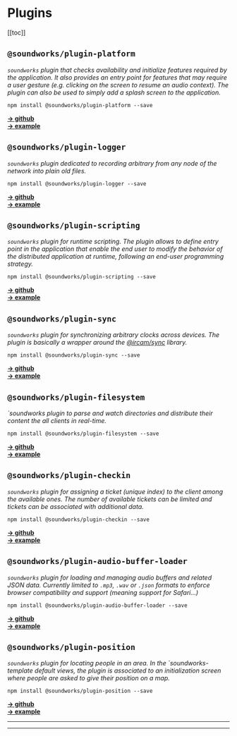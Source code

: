 # Plugins

[[toc]]

## `@soundworks/plugin-platform`

*`soundworks` plugin that checks availability and initialize features required by the application. It also provides an entry point for features that may require a user gesture (e.g. clicking on the screen to resume an audio context). The plugin can also be used to simply add a splash screen to the application.*

```
npm install @soundworks/plugin-platform --save 
```

[__→ github__ ](https://github.com/collective-soundworks/soundworks-plugin-platform)  
[__→ example__ ](https://github.com/collective-soundworks/soundworks-examples/plugin-platform)  



## `@soundworks/plugin-logger`

*`soundworks` plugin dedicated to recording arbitrary from any node of the network into plain old files.*

```
npm install @soundworks/plugin-logger --save 
```

[__→ github__ ](https://github.com/collective-soundworks/soundworks-plugin-logger)  
[__→ example__ ](https://github.com/collective-soundworks/soundworks-examples/plugin-logger)  



## `@soundworks/plugin-scripting`

*`soundworks` plugin for runtime scripting. The plugin allows to define entry point in the application that enable the end user to modify the behavior of the distributed application at runtime, following an end-user programming strategy.*

```
npm install @soundworks/plugin-scripting --save 
```

[__→ github__ ](https://github.com/collective-soundworks/soundworks-plugin-scripting)  
[__→ example__ ](https://github.com/collective-soundworks/soundworks-examples/plugin-scripting)  



## `@soundworks/plugin-sync`

*`soundworks` plugin for synchronizing arbitrary clocks across devices. The plugin is basically a wrapper around the [@ircam/sync](https://github.com/collective-soundworks/sync) library.*

```
npm install @soundworks/plugin-sync --save 
```

[__→ github__ ](https://github.com/collective-soundworks/soundworks-plugin-sync)  
[__→ example__ ](https://github.com/collective-soundworks/soundworks-examples/plugin-sync)  



## `@soundworks/plugin-filesystem`

*`soundworks plugin to parse and watch directories and distribute their content the all clients in real-time.*

```
npm install @soundworks/plugin-filesystem --save 
```

[__→ github__ ](https://github.com/collective-soundworks/soundworks-plugin-filesystem)  
[__→ example__ ](https://github.com/collective-soundworks/soundworks-examples/plugin-filesystem)  



## `@soundworks/plugin-checkin`

*`soundworks` plugin for assigning a ticket (unique index) to the client among the available ones. The number of available tickets can be limited and tickets can be associated with additional data.*

```
npm install @soundworks/plugin-checkin --save 
```

[__→ github__ ](https://github.com/collective-soundworks/soundworks-plugin-checkin)  
[__→ example__ ](https://github.com/collective-soundworks/soundworks-examples/plugin-checkin)  



## `@soundworks/plugin-audio-buffer-loader`

*`soundworks` plugin for loading and managing audio buffers and related JSON data. Currently limited to `.mp3`, `.wav` or `.json` formats to enforce browser compatibility and support (meaning support for Safari...)*

```
npm install @soundworks/plugin-audio-buffer-loader --save 
```

[__→ github__ ](https://github.com/collective-soundworks/soundworks-plugin-audio-buffer-loader)  
[__→ example__ ](https://github.com/collective-soundworks/soundworks-examples/plugin-audio-buffer-loader)  



## `@soundworks/plugin-position`

*`soundworks` plugin for locating people in an area. In the `soundworks-template default views, the plugin is associated to an initialization screen where people are asked to give their position on a map.*

```
npm install @soundworks/plugin-position --save 
```

[__→ github__ ](https://github.com/collective-soundworks/soundworks-plugin-position)  
[__→ example__ ](https://github.com/collective-soundworks/soundworks-examples/plugin-position)  



---------------------------------------------------------------
---------------------------------------------------------------

